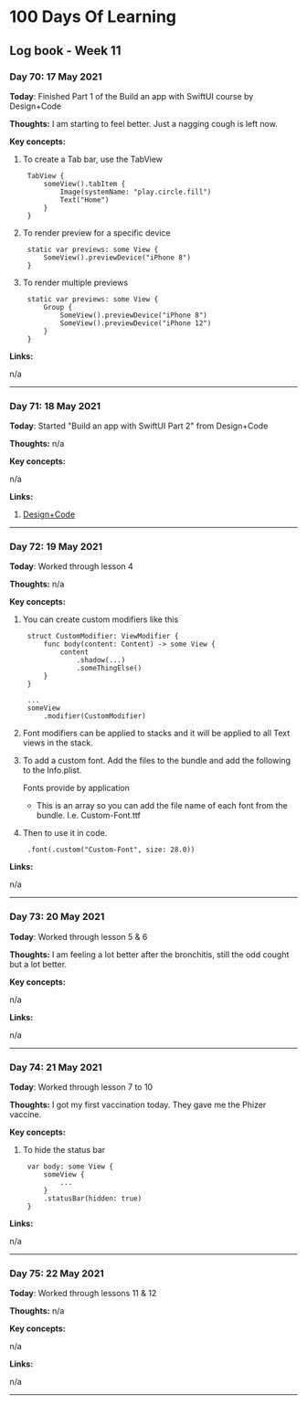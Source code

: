 # 100 Days Of Learning

## Log book - Week 11

### Day 70: 17 May 2021

**Today**: Finished Part 1 of the Build an app with SwiftUI course by Design+Code

**Thoughts:** I am starting to feel better. Just a nagging cough is left now.

**Key concepts:**

1. To create a Tab bar, use the TabView

		TabView {
		    someView().tabItem {
		        Image(systemName: "play.circle.fill")
		        Text("Home")
		    }
		}


2. To render preview for a specific device

		static var previews: some View {
		    SomeView().previewDevice("iPhone 8")
		}

3. To render multiple previews

		static var previews: some View {
			Group {
		   		SomeView().previewDevice("iPhone 8")
		   		SomeView().previewDevice("iPhone 12")
		   	}
		}


**Links:**

n/a

---

### Day 71: 18 May 2021

**Today**: Started "Build an app with SwiftUI Part 2" from Design+Code
 
**Thoughts:** n/a

**Key concepts:**

n/a

**Links:**

1. [Design+Code](https://designcode.io/swiftui2)

---

### Day 72: 19 May 2021

**Today**: Worked through lesson 4

**Thoughts:** n/a

**Key concepts:**

1. You can create custom modifiers like this

		struct CustomModifier: ViewModifier {
		    func body(content: Content) -> some View {
		        content
		            .shadow(...)
		            .someThingElse()
		    }
		}

		...
		someView
			.modifier(CustomModifier)

2. Font modifiers can be applied to stacks and it will be applied to all Text views in the stack.
3. To add a custom font. Add the files to the bundle and add the following to the Info.plist.

	Fonts provide by application
	* This is an array so you can add the file name of each font from the bundle. I.e. Custom-Font.ttf
4. Then to use it in code.

		.font(.custom("Custom-Font", size: 28.0))

**Links:**

n/a

---

### Day 73: 20 May 2021

**Today**: Worked through lesson 5 & 6

**Thoughts:** I am feeling a lot better after the bronchitis, still the odd cought but a lot better.

**Key concepts:**

n/a

**Links:**

n/a

---

### Day 74: 21 May 2021

**Today**: Worked through lesson 7 to 10

**Thoughts:** I got my first vaccination today. They gave me the Phizer vaccine.

**Key concepts:**

1. To hide the status bar

		var body: some View {
			someView {
				...
			}
			.statusBar(hidden: true)
		}

**Links:**

n/a

---

### Day 75: 22 May 2021

**Today**: Worked through lessons 11 & 12

**Thoughts:** n/a

**Key concepts:**

n/a

**Links:**

n/a

---
